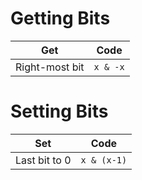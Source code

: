 # Getting Bits
| Get | Code |
| --- | ---- |
| Right-most bit | `x & -x` |



# Setting Bits
| Set | Code |
| --- | ---- |
| Last bit to 0 | `x & (x-1)` |
